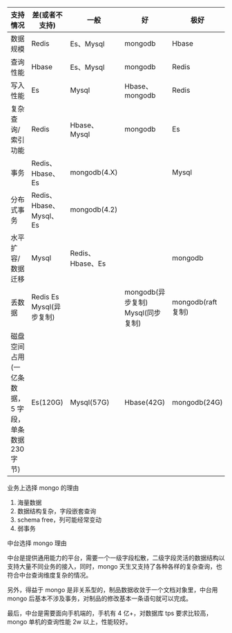 | 支持情况                                          | 差(或者不支持)           | 一般             | 好                                | 极好              |
| ------------------------------------------------- | ------------------------ | ---------------- | --------------------------------- | ----------------- |
| 数据规模                                          | Redis                    | Es、Mysql        | mongodb                           | Hbase             |
| 查询性能                                          | Hbase                    | Es、Mysql        | mongodb                           | Redis             |
| 写入性能                                          | Es                       | Mysql            | Hbase、mongodb                    | Redis             |
| 复杂查询/索引功能                                 | Redis                    | Hbase、Mysql     | mongodb                           | Es                |
| 事务                                              | Redis、Hbase、Es         | mongodb(4.X)     |                                   | Mysql             |
| 分布式事务                                        | Redis、Hbase、Mysql、Es  | mongodb(4.2)     |                                   |                   |
| 水平扩容/数据迁移                                 | Mysql                    | Redis、Hbase、Es |                                   | mongodb           |
| 丢数据                                            | Redis Es Mysql(异步复制) |                  | mongodb(异步复制) Mysql(同步复制) | mongodb(raft 复制) |
| 磁盘空间占用 (一亿条数据，5 字段，单条数据 230 字节) | Es(120G)                 | Mysql(57G)       | Hbase(42G)                        | mongodb(24G)      |

业务上选择 mongo 的理由

1. 海量数据
2. 数据结构复杂，字段嵌套查询
3. schema free，列可能经常变动
4. 弱事务

中台选择 mongo 理由

中台是提供通用能力的平台，需要一个一级字段松散，二级字段灵活的数据结构以支持大量不同业务的接入，同时，mongo 天生又支持了各种各样的复杂查询，也符合中台查询维度复杂的情况。

另外，得益于 mongo 是非关系型的，制品数据收敛于一个文档对象里，中台用 mongo 后基本不涉及事务，对制品的修改基本一条语句就可以完成。

最后，中台是需要面向手机端的，手机有 4 亿+，对数据库 tps 要求比较高，mongo 单机的查询性能 2w 以上，性能较好。


